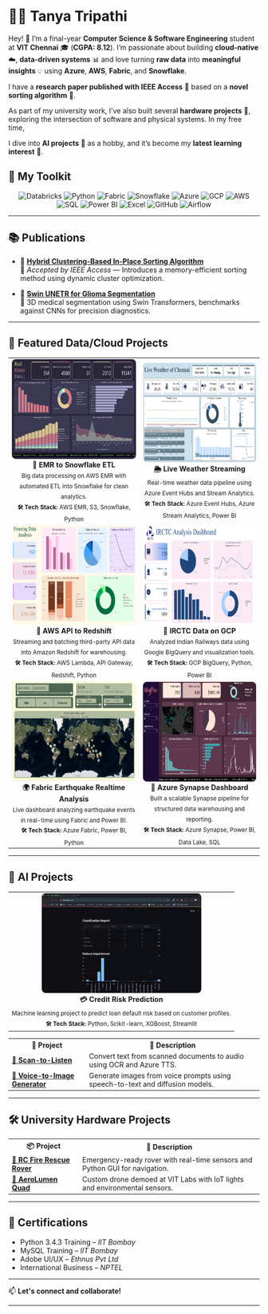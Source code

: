# 👩‍💻 Tanya Tripathi
Hey! 👋 I’m a final-year **Computer Science & Software Engineering** student at **VIT Chennai** 🎓 (**CGPA: 8.12**). I’m passionate about building **cloud-native** ☁️, **data-driven systems** 📊 and love turning **raw data** into **meaningful insights** 💡 using **Azure**, **AWS**, **Fabric**, and **Snowflake**.

I have a **research paper published with IEEE Access** 📝 based on a **novel sorting algorithm** 🧮. 

As part of my university work, I’ve also built several **hardware projects** 🔧, exploring the intersection of software and physical systems. In my free time, 

I dive into **AI projects** 🤖 as a hobby, and it’s become my **latest learning interest** 🚀.

## 🧰 My Toolkit

<p align="center">
  <img src="https://w7.pngwing.com/pngs/496/62/png-transparent-databricks-logo-thumbnail-tech-companies-thumbnail.png" alt="Databricks" height="40px" />
  <img src="https://cdn.jsdelivr.net/gh/devicons/devicon/icons/python/python-original.svg" alt="Python" height="40px" />
  <img src="https://static.wikia.nocookie.net/logopedia/images/a/aa/Microsoft_Fabric_2023.svg/revision/latest?cb=20230528223239" alt="Fabric" height="40px" />
  <img src="https://images.ctfassets.net/h6ufgtwb6nv1/4xeg3E52wiN7iUDIlBacsw/065485e8ac85198c8b435c49daa54550/snowflake__1_.svg" alt="Snowflake" height="40px" />
  <img src="https://upload.wikimedia.org/wikipedia/commons/a/a8/Microsoft_Azure_Logo.svg" alt="Azure" height="40px" />
  <img src="https://upload.wikimedia.org/wikipedia/commons/5/51/Google_Cloud_logo.svg" alt="GCP" height="40px" />
  <img src="https://upload.wikimedia.org/wikipedia/commons/9/93/Amazon_Web_Services_Logo.svg" alt="AWS" height="40px" />
  <img src="https://www.svgrepo.com/show/331760/sql-database-generic.svg" alt="SQL" height="40px" />
  <img src="https://upload.wikimedia.org/wikipedia/commons/thumb/c/cf/New_Power_BI_Logo.svg/2048px-New_Power_BI_Logo.svg.png" alt="Power BI" height="40px" />
  <img src="https://cdn.iconscout.com/icon/free/png-512/free-excel-logo-icon-download-in-svg-png-gif-file-formats--brand-brands-logos-pack-icons-116252.png?f=webp&w=512" alt="Excel" height="40px" />
  <img src="https://cdn.iconscout.com/icon/free/png-512/free-github-icon-download-in-svg-png-gif-file-formats--logo-developer-tool-brand-logos-pack-icons-1597554.png?f=webp&w=512" alt="GitHub" height="40px" />
  <img src="https://encrypted-tbn0.gstatic.com/images?q=tbn:ANd9GcR5wBizqY6LoRyWJ7Xgr2CXVGBTLwkx9VIflQ&s" alt="Airflow" height="40px" />
</p>

---

## 📚 Publications

- 📄 [**Hybrid Clustering-Based In-Place Sorting Algorithm**](https://github.com/Tanya0139/hybrid_clustering_based_in-place_sorting_algorithm)  
  🔹 *Accepted by IEEE Access* — Introduces a memory-efficient sorting method using dynamic cluster optimization.  

- 🧠 [**Swin UNETR for Glioma Segmentation**](https://github.com/Tanya0139/swin-UNETR)  
  🔹 3D medical segmentation using Swin Transformers, benchmarks against CNNs for precision diagnostics.

---

## 🚀 Featured Data/Cloud Projects

<table align="center" style="border-radius: 0px;"> 
  <tr>
    <td align="center">
      <a href="https://github.com/Tanya0139/aws-emr-snowflake/blob/main/README.md">
        <img src="https://github.com/Tanya0139/tanya0139/blob/main/assets_tanya/emr.png" alt="AWS EMR to Snowflake" height="200" style="border-radius: 8px;">
      </a>
      <br><b>🔁 EMR to Snowflake ETL</b><br>
      <sub>Big data processing on AWS EMR with automated ETL into Snowflake for clean analytics.</sub><br>
      <sub><b>🛠 Tech Stack:</b> AWS EMR, S3, Snowflake, Python</sub>
    </td>
    <td align="center">
      <a href="https://github.com/Tanya0139/live-weather-streaming-azure">
        <img src="https://github.com/Tanya0139/tanya0139/blob/main/assets_tanya/azure_weather.png" alt="Live Weather Streaming" height="200" style="border-radius: 8px;">
      </a>
      <br><b>🌦️ Live Weather Streaming</b><br>
      <sub>Real-time weather data pipeline using Azure Event Hubs and Stream Analytics.</sub><br>
      <sub><b>🛠 Tech Stack:</b> Azure Event Hubs, Azure Stream Analytics, Power BI</sub>
    </td>
  </tr>
  <tr>
    <td align="center">
      <a href="https://github.com/Tanya0139/aws-api-to-redshift">
        <img src="https://github.com/Tanya0139/tanya0139/blob/main/assets_tanya/zillow.png" alt="AWS API to Redshift" height="200" style="border-radius: 8px;">
      </a>
      <br><b>📡 AWS API to Redshift</b><br>
      <sub>Streaming and batching third-party API data into Amazon Redshift for warehousing.</sub><br>
      <sub><b>🛠 Tech Stack:</b> AWS Lambda, API Gateway, Redshift, Python</sub>
    </td>
    <td align="center">
      <a href="https://github.com/Tanya0139/irctc-gcp-bigQuery/blob/main/README.md">
        <img src="https://github.com/Tanya0139/tanya0139/blob/main/assets_tanya/gcp_irctc.png" alt="IRCTC GCP BigQuery" height="200" style="border-radius: 8px;">
      </a>
      <br><b>🚆 IRCTC Data on GCP</b><br>
      <sub>Analyzed Indian Railways data using Google BigQuery and visualization tools.</sub><br>
      <sub><b>🛠 Tech Stack:</b> GCP BigQuery, Python, Power BI</sub>
    </td>
  </tr>
  <tr>
    <td align="center">
      <a href="https://github.com/Tanya0139/fabric-earthquake-realtime-analysis/tree/main">
        <img src="https://github.com/Tanya0139/tanya0139/blob/main/assets_tanya/fabric-earthquake.png" height="200" style="border-radius: 8px;">
      </a>
      <br><b>🌍 Fabric Earthquake Realtime Analysis</b><br>
      <sub>Live dashboard analyzing earthquake events in real-time using Fabric and Power BI.</sub><br>
      <sub><b>🛠 Tech Stack:</b> Azure Fabric, Power BI, Python</sub>
    </td>
    <td align="center">
      <a href="https://github.com/Tanya0139/Azure_Synapse/blob/main/README.md">
        <img src="https://github.com/Tanya0139/tanya0139/blob/main/assets_tanya/synapse.png" alt="Azure Synapse Analytics" height="200" style="border-radius: 8px;">
      </a>
      <br><b>🧪 Azure Synapse Dashboard</b><br>
      <sub>Built a scalable Synapse pipeline for structured data warehousing and reporting.</sub><br>
      <sub><b>🛠 Tech Stack:</b> Azure Synapse, Power BI, Data Lake, SQL</sub>
    </td>
  </tr>
</table>


---

## 🤖 AI Projects
<table align="center" style="border-radius: 0px;"> 
<tr><td align="center">
      <a href="https://github.com/Tanya0139/credit-risk-prediction">
        <img src="https://github.com/Tanya0139/tanya0139/blob/main/assets_tanya/credit.gif" alt="Credit Risk Prediction" height="200" style="border-radius: 8px;">
      </a>
      <br><b>💳 Credit Risk Prediction</b><br>
      <sub>Machine learning project to predict loan default risk based on customer profiles.</sub><br>
      <sub><b>🛠 Tech Stack:</b> Python, Scikit-learn, XGBoost, Streamlit</sub>
    </td></tr>
</table> 

<table align="center" style="border-radius: 0px;"> 
  <tr>
    <th>🚀 Project</th>
    <th>📝 Description</th>
  </tr>
  <tr>
    <td><a href="https://github.com/Tanya0139/scan-to-listen"><b>🧾 Scan-to-Listen</b></a></td>
    <td>Convert text from scanned documents to audio using OCR and Azure TTS.</td>
  </tr>
  <tr>
    <td><a href="https://github.com/Tanya0139/voice-to-image-generator"><b>🎨 Voice-to-Image Generator</b></a></td>
    <td>Generate images from voice prompts using speech-to-text and diffusion models.</td>
  </tr>
</table>

---

## 🛠️ University Hardware Projects

<table align="center" style="border-radius: 0px;"> 
  <tr>
    <th>📦 Project</th>
    <th>📝 Description</th>
  </tr>
  <tr>
    <td><a href="https://github.com/Tanya0139/RC-Fire-Rescue-Rover"><b>🚒 RC Fire Rescue Rover</b></a></td>
    <td>Emergency-ready rover with real-time sensors and Python GUI for navigation.</td>
  </tr>
  <tr>
    <td><a href="https://github.com/Tanya0139/AeroLumenQuad-A-QuadCopter-project"><b>🚁 AeroLumen Quad</b></a></td>
    <td>Custom drone demoed at VIT Labs with IoT lights and environmental sensors.</td>
  </tr>
</table>


---

## 📜 Certifications

- Python 3.4.3 Training – *IIT Bombay*  
- MySQL Training – *IIT Bombay*  
- Adobe UI/UX – *Ethnus Pvt Ltd*  
- International Business – *NPTEL*

---

📫 **Let's connect and collaborate!**  

---

